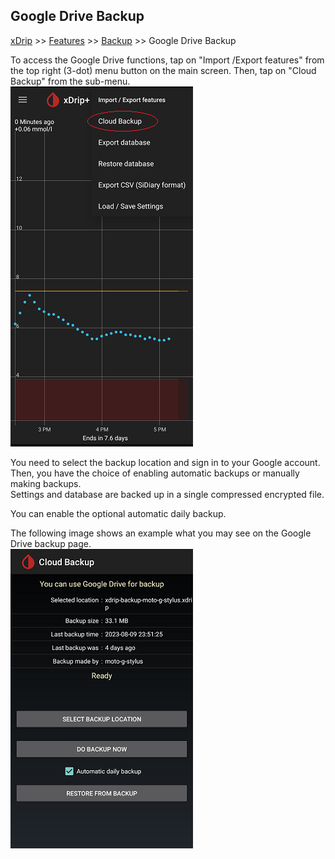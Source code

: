 ## Google Drive Backup
[xDrip](../README.md) >> [Features](./Features_page.md) >> [Backup](./Backup.md) >> Google Drive Backup  
  
To access the Google Drive functions, tap on "Import /Export features" from the top right (3-dot) menu button on the main screen.  Then, tap on "Cloud Backup" from the sub-menu.  
![](./images/GCloudBackup.png)  
  
You need to select the backup location and sign in to your Google account.  
Then, you have the choice of enabling automatic backups or manually making backups.  
Settings and database are backed up in a single compressed encrypted file.  

You can enable the optional automatic daily backup.  
  
The following image shows an example what you may see on the Google Drive backup page.  
![](./images/GC_backupMenu.png)  
  
